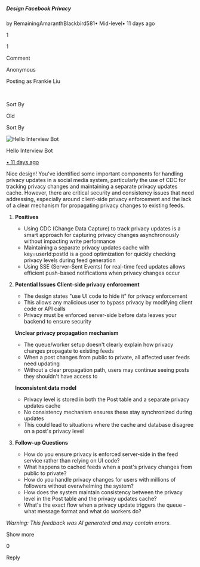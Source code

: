##### Design Facebook Privacy

by RemainingAmaranthBlackbird581• Mid-level• 11 days ago

1

1

Comment

Anonymous

Posting as Frankie Liu

​

Sort By

Old

Sort By

![Hello Interview Bot](https://hellointerview-files.s3.us-west-2.amazonaws.com/public-media/hilogo.jpg)

Hello Interview Bot

[• 11 days ago](https://www.hellointerview.com/community/submissions/cmecsxrl305c2ad08tzzqp63d#comment-cmecsyjsv0097ad39xoaehgs7)

Nice design! You've identified some important components for handling privacy updates in a social media system, particularly the use of CDC for tracking privacy changes and maintaining a separate privacy updates cache. However, there are critical security and consistency issues that need addressing, especially around client-side privacy enforcement and the lack of a clear mechanism for propagating privacy changes to existing feeds.

1.  **Positives**
    
    -   Using CDC (Change Data Capture) to track privacy updates is a smart approach for capturing privacy changes asynchronously without impacting write performance
    -   Maintaining a separate privacy updates cache with key=userId:postId is a good optimization for quickly checking privacy levels during feed generation
    -   Using SSE (Server-Sent Events) for real-time feed updates allows efficient push-based notifications when privacy changes occur
2.  **Potential Issues** **Client-side privacy enforcement**
    
    -   The design states "use UI code to hide it" for privacy enforcement
    -   This allows any malicious user to bypass privacy by modifying client code or API calls
    -   Privacy must be enforced server-side before data leaves your backend to ensure security
    
    **Unclear privacy propagation mechanism**
    
    -   The queue/worker setup doesn't clearly explain how privacy changes propagate to existing feeds
    -   When a post changes from public to private, all affected user feeds need updating
    -   Without a clear propagation path, users may continue seeing posts they shouldn't have access to
    
    **Inconsistent data model**
    
    -   Privacy level is stored in both the Post table and a separate privacy updates cache
    -   No consistency mechanism ensures these stay synchronized during updates
    -   This could lead to situations where the cache and database disagree on a post's privacy level
3.  **Follow-up Questions**
    
    -   How do you ensure privacy is enforced server-side in the feed service rather than relying on UI code?
    -   What happens to cached feeds when a post's privacy changes from public to private?
    -   How do you handle privacy changes for users with millions of followers without overwhelming the system?
    -   How does the system maintain consistency between the privacy level in the Post table and the privacy updates cache?
    -   What's the exact flow when a privacy update triggers the queue - what message format and what do workers do?

_Warning: This feedback was AI generated and may contain errors._

Show more

0

Reply